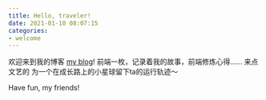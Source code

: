 ```yaml
---
title: Hello, traveler!
date: 2021-01-10 08:07:15
categories: 
- welcome
---
```

  欢迎来到我的博客 [my blog](https://llianer.github.io/)!  前端一枚，记录着我的故事，前端修炼心得......
  来点文艺的
  为一个在成长路上的小星球留下ta的运行轨迹～  

Have fun, my friends!